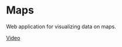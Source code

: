 # Maps
Web application for visualizing data on maps.

[Video](https://drive.google.com/file/d/19CH8bCXLjbiTMU2Bvp-ii8E7wxmcov6C/view?usp=sharing)
